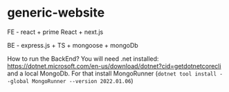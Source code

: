 # generic-website

FE - react + prime React + next.js

BE - express.js + TS + mongoose + mongoDb


How to run the BackEnd?
You will need .net installed: https://dotnet.microsoft.com/en-us/download/dotnet?cid=getdotnetcorecli
and a local MongoDb. For that install MongoRunner (`dotnet tool install --global MongoRunner --version 2022.01.06`)
